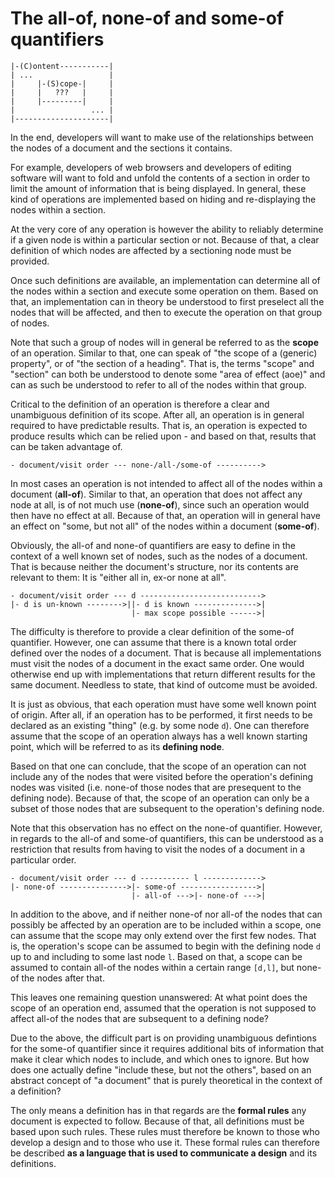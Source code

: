 
<!-- ======================================================================= -->
# The all-of, none-of and some-of quantifiers

```
|-(C)ontent-----------|
| ...                 |
|     |-(S)cope-|     |
|     |   ???   |     |
|     |---------|     |
|                 ... |
|---------------------|
```

In the end, developers will want to make use of the relationships between the
nodes of a document and the sections it contains.

For example, developers of web browsers and developers of editing software will
want to fold and unfold the contents of a section in order to limit the amount
of information that is being displayed. In general, these kind of operations
are implemented based on hiding and re-displaying the nodes within a section.

At the very core of any operation is however the ability to reliably determine
if a given node is within a particular section or not. Because of that, a clear
definition of which nodes are affected by a sectioning node must be provided.

Once such definitions are available, an implementation can determine all of
the nodes within a section and execute some operation on them. Based on that,
an implementation can in theory be understood to first preselect all the nodes
that will be affected, and then to execute the operation on that group of nodes.

Note that such a group of nodes will in general be referred to as the **scope**
of an operation. Similar to that, one can speak of "the scope of a (generic)
property", or of "the section of a heading". That is, the terms "scope" and
"section" can both be understood to denote some "area of effect (aoe)" and
can as such be understood to refer to all of the nodes within that group.

Critical to the definition of an operation is therefore a clear and unambiguous
definition of its scope. After all, an operation is in general required to have
predictable results. That is, an operation is expected to produce results which
can be relied upon - and based on that, results that can be taken advantage of.

<!-- ======================================================================= -->

```
- document/visit order --- none-/all-/some-of ---------->
```

In most cases an operation is not intended to affect all of the nodes within a
document (**all-of**). Similar to that, an operation that does not affect any
node at all, is of not much use (**none-of**), since such an operation would
then have no effect at all. Because of that, an operation will in general have
an effect on "some, but not all" of the nodes within a document (**some-of**).

Obviously, the all-of and none-of quantifiers are easy to define in the context
of a well known set of nodes, such as the nodes of a document. That is because
neither the document's structure, nor its contents are relevant to them:
It is "either all in, ex-or none at all".

<!-- ======================================================================= -->

```
- document/visit order --- d --------------------------->
|- d is un-known -------->||- d is known -------------->|
                           |- max scope possible ------>|
```

The difficulty is therefore to provide a clear definition of the some-of
quantifier. However, one can assume that there is a known total order defined
over the nodes of a document. That is because all implementations must visit
the nodes of a document in the exact same order. One would otherwise end up
with implementations that return different results for the same document.
Needless to state, that kind of outcome must be avoided.

It is just as obvious, that each operation must have some well known point of
origin. After all, if an operation has to be performed, it first needs to be
declared as an existing "thing" (e.g. by some node `d`). One can therefore
assume that the scope of an operation always has a well known starting point,
which will be referred to as its **defining node**.

Based on that one can conclude, that the scope of an operation can not include
any of the nodes that were visited before the operation's defining nodes was
visited (i.e. none-of those nodes that are presequent to the defining node).
Because of that, the scope of an operation can only be a subset of those nodes
that are subsequent to the operation's defining node.

Note that this observation has no effect on the none-of quantifier. However,
in regards to the all-of and some-of quantifiers, this can be understood as
a restriction that results from having to visit the nodes of a document in a
particular order.

<!-- ======================================================================= -->

```
- document/visit order --- d ----------- l ------------->
|- none-of --------------->|- some-of ----------------->|
                           |- all-of --->|- none-of --->|
```

In addition to the above, and if neither none-of nor all-of the nodes that
can possibly be affected by an operation are to be included within a scope,
one can assume that the scope may only extend over the first few nodes. That
is, the operation's scope can be assumed to begin with the defining node `d`
up to and including to some last node `l`. Based on that, a scope can be
assumed to contain all-of the nodes within a certain range `[d,l]`, but
none-of the nodes after that.

This leaves one remaining question unanswered: At what point does the scope
of an operation end, assumed that the operation is not supposed to affect
all-of the nodes that are subsequent to a defining node?

Due to the above, the difficult part is on providing unambiguous defintions
for the some-of quantifier since it requires additional bits of information
that make it clear which nodes to include, and which ones to ignore. But how
does one actually define "include these, but not the others", based on an
abstract concept of "a document" that is purely theoretical in the context
of a definition?

The only means a definition has in that regards are the **formal rules** any
document is expected to follow. Because of that, all definitions must be based
upon such rules. These rules must therefore be known to those who develop a
design and to those who use it. These formal rules can therefore be described
**as a language that is used to communicate a design** and its definitions.
